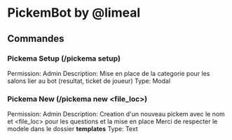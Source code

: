 # PickemBot by @limeal

## Commandes

### Pickema Setup (/pickema setup)

Permission: Admin
Description: Mise en place de la categorie pour les salons lier au bot (resultat, ticket de joueur)
Type: Modal

### Pickema New (/pickema new <name> <file_loc>)

Permission: Admin
Description: Creation d'un nouveau pickem avec le nom <nom> et <file_loc> pour les questions et la mise en place
             Merci de respecter le modele dans le dossier **templates**
Type: Text
